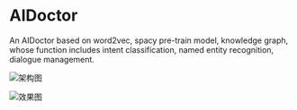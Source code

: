 # AIDoctor
An AIDoctor based on word2vec, spacy pre-train model, knowledge graph, whose function includes intent classification, named entity recognition, dialogue management.

![架构图](https://github.com/wowErik28/AIDoctor/blob/main/2.png)

![效果图](https://github.com/wowErik28/AIDoctor/blob/main/1.2.png)
